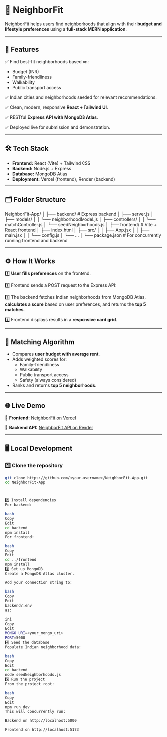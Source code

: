 # 🏡 NeighborFit

NeighborFit helps users find neighborhoods that align with their **budget and lifestyle preferences** using a **full-stack MERN application**.

---

## 🚀 Features

✅ Find best-fit neighborhoods based on:
- Budget (INR)
- Family-friendliness
- Walkability
- Public transport access

✅ Indian cities and neighborhoods seeded for relevant recommendations.

✅ Clean, modern, responsive **React + Tailwind UI**.

✅ RESTful **Express API with MongoDB Atlas**.

✅ Deployed live for submission and demonstration.

---

## 🛠️ Tech Stack

- **Frontend:** React (Vite) + Tailwind CSS
- **Backend:** Node.js + Express
- **Database:** MongoDB Atlas
- **Deployment:** Vercel (frontend), Render (backend)

---

## 🗂️ Folder Structure

NeighborFit-App/
│
├── backend/ # Express backend
│ ├── server.js
│ ├── models/
│ │ └── neighborhoodModel.js
│ ├── controllers/
│ │ └── matchController.js
│ └── seedNeighborhoods.js
│
├── frontend/ # Vite + React frontend
│ ├── index.html
│ ├── src/
│ │ ├── App.jsx
│ │ ├── main.jsx
│ │ └── config.js
│ └── ...
│
└── package.json # For concurrently running frontend and backend


---

## ⚙️ How It Works

1️⃣ **User fills preferences** on the frontend.

2️⃣ Frontend sends a POST request to the Express API:

3️⃣ The backend fetches Indian neighborhoods from MongoDB Atlas, **calculates a score** based on user preferences, and returns the **top 5 matches**.

4️⃣ Frontend displays results in a **responsive card grid**.

---

## 🧩 Matching Algorithm

- Compares **user budget with average rent**.
- Adds weighted scores for:
  - Family-friendliness
  - Walkability
  - Public transport access
  - Safety (always considered)
- Ranks and returns **top 5 neighborhoods**.

---

## 🌐 Live Demo

🚀 **Frontend:** [NeighborFit on Vercel](https://neighborfit.vercel.app)

🚀 **Backend API:** [NeighborFit API on Render](https://neighborfit-backend.onrender.com)

---

## 🖥️ Local Development

### 1️⃣ Clone the repository
```bash
git clone https://github.com/<your-username>/NeighborFit-App.git
cd NeighborFit-App



2️⃣ Install dependencies
For backend:

bash
Copy
Edit
cd backend
npm install
For frontend:

bash
Copy
Edit
cd ../frontend
npm install
3️⃣ Set up MongoDB
Create a MongoDB Atlas cluster.

Add your connection string to:

bash
Copy
Edit
backend/.env
as:

ini
Copy
Edit
MONGO_URI=<your_mongo_uri>
PORT=5000
4️⃣ Seed the database
Populate Indian neighborhood data:

bash
Copy
Edit
cd backend
node seedNeighborhoods.js
5️⃣ Run the project
From the project root:

bash
Copy
Edit
npm run dev
This will concurrently run:

Backend on http://localhost:5000

Frontend on http://localhost:5173